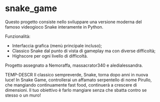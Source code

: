 # snake_game

Questo progetto consiste nello sviluppare una versione moderna del famoso videogioco Snake interamente in Python.

Funzionalità:
- Interfaccia grafica (menù principale incluso);
- Classico Snake dal punto di vista di gameplay ma con diverse difficoltà;
- Highscore per ogni livello di difficoltà.


Progetto assegnato a Nemoraffa, massacrator340 e aledialessandra.



TEMP-DESCR
Il classico sempreverde, Snake, torna dopo anni in nuova luce! In Snake Game, controllerai un affamato serpentello di nome Pirullo, che mangiando continuamente fast food, continuerà a crescere di dimensioni. Il tuo obiettivo è farlo mangiare senza che sbatta contro se stesso o un muro!
